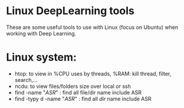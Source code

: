 # Linux DeepLearning tools
These are some useful tools to use with Linux (focus on Ubuntu) when working with Deep Learning.

# Linux system:
  - htop: to view in %CPU uses by threads, %RAM: kill thread, filter, search,...
  - ncdu: to view files/folders size over local or ssh
  - find -name "*ASR*" : find all file/dir name include ASR
  - find -typy d -name "*ASR*" : find all *dir* name include ASR
  
  
